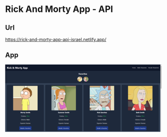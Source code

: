 # Rick And Morty App - API

## Url
https://rick-and-morty-app-api-israel.netlify.app/

## App
![](./capturas/home.png)
